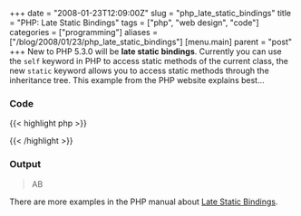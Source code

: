 +++
date = "2008-01-23T12:09:00Z"
slug = "php_late_static_bindings"
title = "PHP: Late Static Bindings"
tags = ["php", "web design", "code"]
categories = ["programming"]
aliases = ["/blog/2008/01/23/php_late_static_bindings"]
[menu.main]
  parent = "post"
+++
New to PHP 5.3.0 will be **late static bindings**.  Currently you can use the `self` keyword in PHP to access static methods of the current class, the new `static` keyword allows you to access static methods through the inheritance tree.  This example from the PHP website explains best...

### Code

{{< highlight php >}}
<?php
class A {
    public static function who() {
        echo __CLASS__;
    }
    public static function test() {
        static::who(); // Here comes Late Static Bindings     
    }  
}  
class B extends A {      
    public static function who() {
         echo __CLASS__;
    }  
}   
A::test();
B::test();
?>
{{< /highlight >}}

### Output

> AB

There are more examples in the PHP manual about [Late Static Bindings](http://uk3.php.net/manual/en/language.oop5.late-static-bindings.php).
